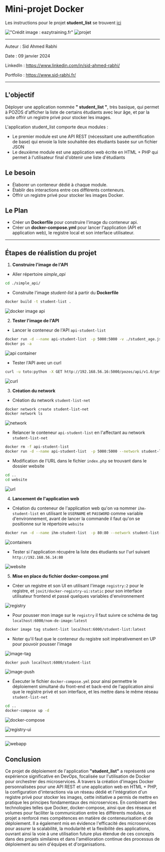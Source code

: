 # Mini-projet Docker 

Les instructions pour le projet **student_list** se trouvent [ici](https://github.com/diranetafen/student-list.git "ici")

!["Crédit image : eazytraining.fr"](https://eazytraining.fr/wp-content/uploads/2020/04/pozos-logo.png) ![projet](https://user-images.githubusercontent.com/18481009/84582395-ba230b00-adeb-11ea-9453-22ed1be7e268.jpg)

---

Auteur : Sid Ahmed Rabhi

Date : 09 janvier 2024

LinkedIn : https://www.linkedin.com/in/sid-ahmed-rabhi/

Portfolio : https://www.sid-rabhi.fr/

---

## L'objectif

Déployer une application nommée **" student_list "**, très basique, qui permet à POZOS d'afficher la liste de certains étudiants avec leur âge, et par la suite offrir un registre privé pour stocker les images.

L'application student_list comporte deux modules :

- Le premier module est une API REST (nécessitant une authentification de base) qui envoie la liste souhaitée des étudiants basée sur un fichier JSON
- Le deuxième module est une application web écrite en HTML + PHP qui permet à l'utilisateur final d'obtenir une liste d'étudiants

## Le besoin

- Élaborer un conteneur dédié à chaque module.
- Établir des interactions entre ces différents conteneurs.
- Offrir un registre privé pour stocker les images Docker.

## Le Plan

- Créer un **Dockerfile** pour construire l'image du conteneur api.
- Créer un **docker-compose.yml** pour lancer l'application (API et application web), le registre local et son interface utilisateur.

---

## Étapes de réalistion du projet

1. **Construire l'image de l'API**

- Aller répertoire *simple_api* 

```bash
cd ./simple_api/
```
- Construite l'image *student-list* à partir du **Dockerfile**

```bash
docker build -t student-list .
```

![docker image api](images/image-api.png "docker image api")


2. **Tester l'image de l'API**

- Lancer le conteneur de l'API `api-student-list`

```bash
docker run -d --name api-student-list  -p 5000:5000 -v ./student_age.json:/data/student_age.json student-list
docker ps -a
```


![api container](images/container-api.png "api container")

- Tester l'API avec un curl

```bash
curl -u toto:python -X GET http://192.168.56.16:5000/pozos/api/v1.0/get_student_ages
```

![curl](images/curl.png "curl")


3. **Création du network**

- Création du network `student-list-net`

```bash
docker network create student-list-net
docker network ls
```

![network](images/network.png "network")

- Relancer le conteneur `api-student-list` en l'affectant au network `student-list-net`

```bash
docker rm -f api-student-list
docker run -d --name api-student-list  -p 5000:5000 --network student-list-net -v ./student_age.json:/data/student_age.json student-list
```

- Modification de l'URL dans le fichier `index.php` se trouvant dans le dossier website

```bash
cd ..
cd website
```

![url](images/url.png "url")


4. **Lancement de l'application web**

- Création du conteneur de l'application web qu'on va nommer `ihm-student-list` en utilisant le `USERNAME` et `PASSWORD` comme variable d'environnement, avant de lancer la commande il faut qu'on se positionne sur le répertoire `website`

```bash
docker run -d --name ihm-student-list  -p 80:80 --network student-list-net -v ./:/var/www/html/ --env USERNAME=toto --env PASSWORD=python php:apache
```

![containers](images/containers.png "containers")

- Tester si l'application récupére la liste des étudiants sur l'url suivant `http://192.168.56.14:80`

![website](images/website.png "website")

5. **Mise en place du fichier docker-compose.yml**

- Créer un registre et son UI en utilisant l'image `registry:2` pour le registre, et `joxit/docker-registry-ui:static` pour son interface utilisateur frontend et passé quelques variables d'environnement

![registry](images/registry.png "registry")

- Pour pousser mon image sur le `registry` il faut suivre ce schéma de tag `localhost:6000/nom-de-image:latest`

```bash
docker image tag student-list localhost:6000/student-list:latest
```
- Noter qu'il faut que le conteneur du registre soit impérativement en UP pour pouvoir pousser l'image

![image-tag](images/image-tag.png "image-tag")

```bash
docker push localhost:6000/student-list
```
![image-push](images/image-push.png "image-push")

- Éxecuter le fichier `docker-compose.yml` pour ainsi permettre le déploiement simultané du front-end et back-end de l'application ainsi que le registre privé et son interface, et les mettre dans le même réseau `student-list-net` 

```bash
cd ..
docker-compose up -d
```

![docker-compose](images/docker-compose.png "docker-compose")


![registry-ui](images/registry-uy.png "registry-ui")

---

![webapp](images/webapp.png "webapp")

## Conclusion

Ce projet de déploiement de l'application **"student_list"** a représenté une expérience significative en DevOps, focalisée sur l'utilisation de Docker pour orchestrer des microservices. À travers la création d'images Docker personnalisées pour une API REST et une application web en HTML + PHP, la configuration d'interactions via un réseau dédié et l'intégration d'un registre privé pour stocker les images, cette initiative a permis de mettre en pratique les principes fondamentaux des microservices. En combinant des technologies telles que Docker, docker-compose, ainsi que des réseaux et volumes pour faciliter la communication entre les différents modules, ce projet a renforcé mes compétences en matière de conteneurisation et de déploiement. Il a également mis en évidence l'efficacité des microservices pour assurer la scalabilité, la modularité et la flexibilité des applications, ouvrant ainsi la voie à une utilisation future plus étendue de ces concepts dans des projets similaires et dans l'amélioration continue des processus de déploiement au sein d'équipes et d'organisations.
